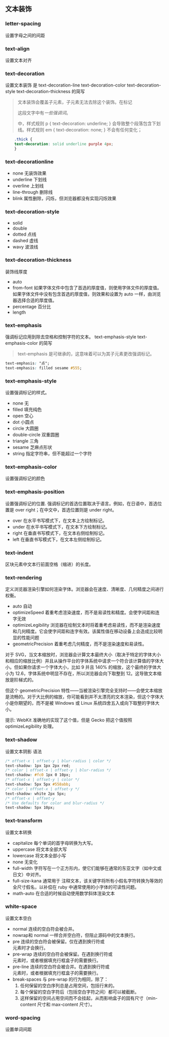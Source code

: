 ## 文本装饰

### letter-spacing
设置字母之间的间距

### text-align
设置文本对齐

### text-decoration
设置文本装饰
是 text-decoration-line text-decoration-color text-decoration-style  text-decoration-thickness 的简写

> 文本装饰会覆盖子元素，子元素无法去除这个装饰。在标记 <p>这段文字中有<em>一些强调词</em>。</p> 中，样式规则 p { text-decoration: underline; } 会导致整个段落包含下划线。样式规则 em { text-decoration: none; } 不会有任何变化；

```css
    .thick {
    text-decoration: solid underline purple 4px;
    }
```
### text-decorationline
- none 无装饰效果
- underline 下划线
- overline 上划线
- line-through 删除线
- blink  属性删除，闪烁，但浏览器都没有实现闪烁效果

### text-decoration-style
- solid 
- double 
- dotted 点线
- dashed 虚线
- wavy 波浪线

### text-decoration-thickness
装饰线厚度
- auto
- from-font 如果字体文件中包含了首选的厚度值，则使用字体文件的厚度值。如果字体文件中没有包含首选的厚度值，则效果和设置为 auto 一样，由浏览器选择合适的厚度值。
- percentage 百分比
- length 


### text-emphasis
强调标记应用到除去空格和控制字符的文本。
text-emphasis-style  text-emphasis-color 的简写
> text-emphasis 是可继承的，这意味着可以为其子元素更改强调标记。

```css
text-emphasis: "点";
text-emphasis: filled sesame #555;
```
### text-emphasis-style
设置强调标记的样式。
- none 无
- filled 填充纯色
- open 空心
- dot 小圆点
- circle 大圆圈
- double-circle 双重圆圈
- triangle 三角
- sesame 芝麻点形状
- string 指定字符串，但不能超过一个字符

### text-emphasis-color
设置强调标记的颜色


### text-emphasis-position
设置强调标记的位置.
强调标记的首选位置取决于语言。例如，在日语中，首选位置是 over right；在中文中，首选位置则是 under right。
- over 在水平书写模式下，在文本上方绘制标记。
- under 在水平书写模式下，在文本下方绘制标记。
- right 在垂直书写模式下，在文本右侧绘制标记。
- left 在垂直书写模式下，在文本左侧绘制标记。



### text-indent
区块元素中文本行前面空格（缩进）的长度。

### text-rendering
定义浏览器渲染引擎如何渲染字体。浏览器会在速度、清晰度、几何精度之间进行权衡。
- auto 自动
- optimizeSpeed 着重考虑渲染速度，而不是易读性和精度。会使字间距和连字无效
- optimizeLegibility  浏览器在绘制文本时将着重考虑易读性，而不是渲染速度和几何精度。它会使字间距和连字有效。该属性值在移动设备上会造成比较明显的性能问题
- geometricPrecision 着重考虑几何精度，而不是渲染速度和易读性。

对于 SVG，当文本缩放时，浏览器会计算文本最终大小（取决于特定的字体大小和相应的缩放比例）并且从操作平台的字体系统中请求一个符合该计算值的字体大小。但如果你请求一个字体大小，比如 9 并且 140% 的缩放，这个最终的字体大小为 12.6，字体系统中明显不存在，所以浏览器会向下取整到 12。这导致文本缩放是阶梯式的。

但这个 geometricPrecision 特性——当被渲染引擎完全支持时——会使文本缩放是流畅的。对于大比例的缩放，你可能看到并不太漂亮的文本渲染，但这个字体大小是你期望的，而不是被 Windows 或 Linux 系统四舍五入或向下取整的字体大小。

提示: WebKit 准确地的实现了这个值，但是 Gecko 把这个值按照 optimizeLegibility 处理。

### text-shadow
设置文本阴影
语法 
```css
/* offset-x | offset-y | blur-radius | color */
text-shadow: 1px 1px 2px red;
/* color | offset-x | offset-y | blur-radius */
text-shadow: #fc0 1px 0 10px;
/* offset-x | offset-y | color */
text-shadow: 5px 5px #558abb;
/* color | offset-x | offset-y */
text-shadow: white 2px 5px;
/* offset-x | offset-y
/* Use defaults for color and blur-radius */
text-shadow: 5px 10px;

```

### text-transform
设置文本转换
- capitalize 每个单词的首字母转换为大写。
- uppercase 将文本全部大写
- lowercase 将文本全部小写
- none 无变化
- full-width  字符写在一个正方形内，使它们能够在通常的东亚文字（如中文或日文）中对齐。
- full-size-kana 通常用于 <ruby> 注释文本，该关键字将所有小假名字符转换为等效的全尺寸假名，以补偿在 ruby 中通常使用的小字体的可读性问题。
- math-auto 在合适的时候自动使用数学斜体渲染文本

### white-space
设置文本空白
- normal 连续的空白符会被合并。
- nowrap和 normal 一样合并空白符，但阻止源码中的文本换行。
- pre 连续的空白符会被保留。仅在遇到换行符或 <br> 元素时才会换行。
- pre-wrap 连续的空白符会被保留。在遇到换行符或 <br> 元素时，或者根据填充行框盒子的需要换行。
- pre-line 连续的空白符会被合并。在遇到换行符或 <br> 元素时，或者根据填充行框盒子的需要换行。
- break-spaces 与 pre-wrap 的行为相同，除了：
    1. 任何保留的空白序列总是占用空间，包括行末的。
    2. 每个保留的空白字符后（包括空白字符之间）都可以被截断。
    3. 这样保留的空间占用空间而不会挂起，从而影响盒子的固有尺寸（min-content 尺寸和 max-content 尺寸）。

### word-spacing
设置单词间距